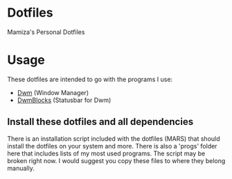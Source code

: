 # Dotfiles
Mamiza's Personal Dotfiles

# Usage
These dotfiles are intended to go with the programs I use:

- [Dwm](https://github.com/mamizaxyz/dwm) (Window Manager)
- [DwmBlocks](https://github.com/mamizaxyz/dwmblocks) (Statusbar for Dwm)

## Install these dotfiles and all dependencies

There is an installation script included with the dotfiles (MARS) that should install the dotfiles on your system
and more. There is also a 'progs' folder here that includes lists of my most used programs. The script may be
broken right now. I would suggest you copy these files to where they belong manually.
